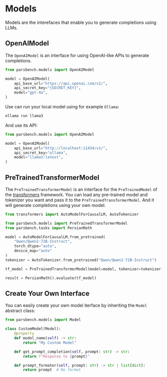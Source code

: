 # Models

Models are the interefaces that enable you to generate completions using LLMs.

## OpenAIModel

The `OpenAIModel` is an interface for using OpenAI-like APIs to generate completions.

```python
from parsbench.models import OpenAIModel

model = OpenAIModel(
    api_base_url="https://api.openai.com/v1/",
    api_secret_key="{SECRET_KEY}",
    model="gpt-4o",
)
```

Use can run your local model using for example `Ollama`:

```bash
ollama run llama3
```

And use its API:

```python
from parsbench.models import OpenAIModel

model = OpenAIModel(
    api_base_url="http://localhost:11434/v1/",
    api_secret_key="ollama",
    model="llama3:latest",
)
```

## PreTrainedTransformerModel

The `PreTrainedTransformerModel` is an interface for the `PreTrainedModel` of the [transformers](https://huggingface.co/docs/transformers) framework.
You can load any pre-trained model and tokenizer you want and pass it to the `PreTrainedTransformerModel`. And it will generate completions using your own model.

```python
from transformers import AutoModelForCausalLM, AutoTokenizer

from parsbench.models import PreTrainedTransformerModel
from parsbench.tasks import PersianMath

model = AutoModelForCausalLM.from_pretrained(
    "Qwen/Qwen2-72B-Instruct",
    torch_dtype="auto",
    device_map="auto"
)
tokenizer = AutoTokenizer.from_pretrained("Qwen/Qwen2-72B-Instruct")

tf_model = PreTrainedTransformerModel(model=model, tokenizer=tokenizer)

result = PersianMath().evaluate(tf_model)
```

## Create Your Own Interface

You can easily create your own model iterface by inheriting the `Model` abstract class:

```python
from parsbench.models import Model

class CustomModel(Model):
    @property
    def model_name(self) -> str:
        return "My Custom Model"

    def get_prompt_completion(self, prompt: str) -> str:
        return f"Response to {prompt}"

    def prompt_formater(self, prompt: str) -> str | list[dict]:
        return prompt  # No format
```
